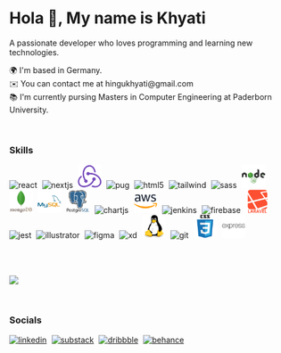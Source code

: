 <h1>Hola 👋, My name is Khyati</h1>

<p>A passionate developer who loves programming and learning new technologies.</p>

<p style="font-size: 8">🌍  I'm based in Germany. </br>
✉️  You can contact me at hingukhyati@gmail.com </br>
📚  I'm currently pursing Masters in Computer Engineering at Paderborn University.</p>

<br>
<h3>Skills</h3>
<p>

<img src="https://raw.githubusercontent.com/danielcranney/readme-generator/main/public/icons/skills/react-colored.svg" alt="react" width="42" height="42" />
<img width="1" />
<img src="https://raw.githubusercontent.com/danielcranney/readme-generator/main/public/icons/skills/nextjs-colored.svg" alt="nextjs" width="42" height="42" />
<img width="1" />
<img src="https://raw.githubusercontent.com/devicons/devicon/master/icons/redux/redux-original.svg" alt="redux" width="42" height="42" />
<img width="1" />
<img src="https://cdn.worldvectorlogo.com/logos/pug.svg" alt="pug" width="42" height="42" />
<img width="1" />
<img src="https://raw.githubusercontent.com/danielcranney/readme-generator/main/public/icons/skills/html5-colored.svg" alt="html5" width="42" height="42" />
<img width="1" />
<img src="https://raw.githubusercontent.com/danielcranney/readme-generator/main/public/icons/skills/tailwindcss-colored.svg" alt="tailwind" width="42" height="42" />
<img width="1" />
<img src="https://raw.githubusercontent.com/danielcranney/readme-generator/main/public/icons/skills/sass-colored.svg" alt="sass" width="42" height="42" />
<img width="1" />
<img src="https://raw.githubusercontent.com/devicons/devicon/master/icons/nodejs/nodejs-original-wordmark.svg" alt="nodejs" width="42" height="42" />
<img width="1" />
<img src="https://raw.githubusercontent.com/devicons/devicon/master/icons/mongodb/mongodb-original-wordmark.svg" alt="mongodb" width="42" height="42" />
<img width="1" />
<img src="https://raw.githubusercontent.com/devicons/devicon/master/icons/mysql/mysql-original-wordmark.svg" alt="mysql" width="42" height="42" />
<img width="1" />
<img src="https://raw.githubusercontent.com/devicons/devicon/master/icons/postgresql/postgresql-original-wordmark.svg" alt="postgresql" width="42" height="42" />
<img width="1" />
<img src="https://www.chartjs.org/media/logo-title.svg" alt="chartjs" width="42" height="42" />
<img width="1" />
<img src="https://raw.githubusercontent.com/devicons/devicon/master/icons/amazonwebservices/amazonwebservices-original-wordmark.svg" alt="aws" width="42" height="42" />
<img width="1" />
<img src="https://www.vectorlogo.zone/logos/jenkins/jenkins-icon.svg" alt="jenkins" width="42" height="42" />
<img width="1" />
<img src="https://raw.githubusercontent.com/danielcranney/readme-generator/main/public/icons/skills/firebase-colored.svg" alt="firebase" width="42" height="42" />
<img width="1" />
<img src="https://raw.githubusercontent.com/devicons/devicon/master/icons/laravel/laravel-plain-wordmark.svg" alt="laravel" width="42" height="42" />
<img width="1" />
<img src="https://www.vectorlogo.zone/logos/jestjsio/jestjsio-icon.svg" alt="jest" width="42" height="42" />
<img width="1" />
<img src="https://www.vectorlogo.zone/logos/adobe_illustrator/adobe_illustrator-icon.svg" alt="illustrator" width="42" height="42" />
<img width="1" />
<img src="https://www.vectorlogo.zone/logos/figma/figma-icon.svg" alt="figma" width="42" height="42" />
<img width="1" />
<img src="https://cdn.worldvectorlogo.com/logos/adobe-xd.svg" alt="xd" width="42" height="42" />
<img width="1" />
<img src="https://raw.githubusercontent.com/devicons/devicon/master/icons/linux/linux-original.svg" alt="linux" width="42" height="42" />
<img width="1" />
<img src="https://www.vectorlogo.zone/logos/git-scm/git-scm-icon.svg" alt="git" width="42" height="42" />
<img width="1" />
<img src="https://raw.githubusercontent.com/devicons/devicon/master/icons/css3/css3-original-wordmark.svg" alt="css3" width="42" height="42" />
<img width="1" />
<img src="https://raw.githubusercontent.com/devicons/devicon/master/icons/express/express-original-wordmark.svg" alt="express" width="42" height="42" />


<br><br>

<a href="https://github.com/khyati41" target="_blank">
<img height="200" align="center" src="https://github-readme-stats-one-mu-82.vercel.app/api/top-langs/?username=khyati41&layout=compact&langs_count=8&bg_color=ffffff#gh-light-mode-only" />
</a>

</p>

<br>
<h3>Socials</h3>
<p>
<a target="_blank" href="https://www.linkedin.com/in/khyati-hingu" target="_blank" style="display: inline-block;">
<img src="https://img.shields.io/badge/linkedin-logo?style=for-the-badge&logo=linkedin&logoColor=white&color=%230a77b6" alt="linkedin" />
</a>
<img width="1" />
<a target="_blank" href="https://substack.com/@khyatihingu" target="_blank" style="display: inline-block;">
<img src="https://img.shields.io/badge/substack-logo?style=for-the-badge&logo=substack&logoColor=orange&color=white" alt="substack" />
</a>
<img width="1" />
<a target="_blank" href="https://dribbble.com/KhyatiHingu" target="_blank" style="display: inline-block;">
<img src="https://img.shields.io/badge/dribbble-logo?style=for-the-badge&logo=dribbble&logoColor=white&color=%23ea64d9" alt="dribbble" />
</a>
<img width="1" />
<a target="_blank" href="https://www.behance.net/khyatihingu" target="_blank" style="display: inline-block;">
<img src="https://img.shields.io/badge/behance-logo?style=for-the-badge&logo=behance&logoColor=white&color=%230057ff" alt="behance" />
</a>

</p>
